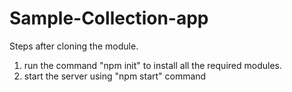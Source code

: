 # Sample-Collection-app
Steps after cloning the module.
1) run the command "npm init" to install all the required modules.
2) start the server using "npm start" command
